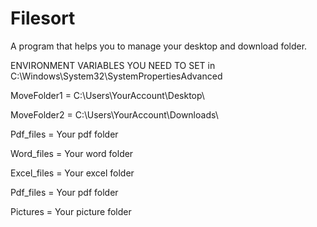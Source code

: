 # Filesort
A program that helps you to manage your desktop and download folder.

ENVIRONMENT VARIABLES YOU NEED TO SET in C:\Windows\System32\SystemPropertiesAdvanced

MoveFolder1 = C:\Users\YourAccount\Desktop\

MoveFolder2 = C:\Users\YourAccount\Downloads\

Pdf_files = Your pdf folder

Word_files = Your word folder

Excel_files = Your excel folder 

Pdf_files = Your pdf folder 

Pictures = Your picture folder 
